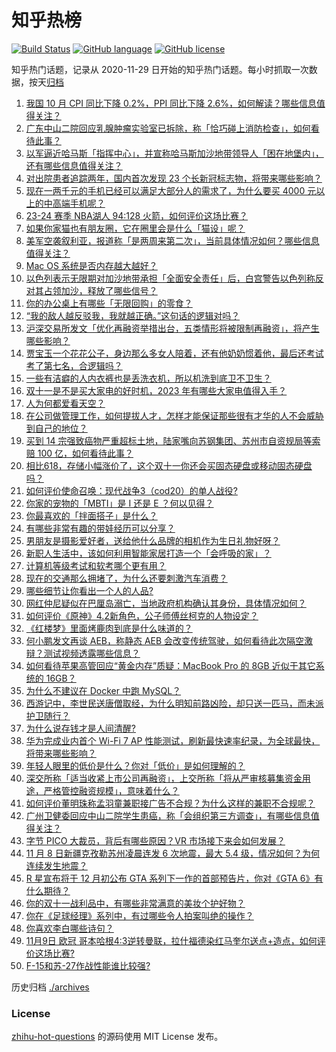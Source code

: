 # 知乎热榜
[![Build Status](https://github.com/ToWeLong/zhihu-hot-questions/workflows/CI/badge.svg)](https://github.com/ToWeLong/zhihu-hot-questions/actions)
[![GitHub language](https://img.shields.io/badge/language-golang-orange.svg)](https://golang.org/)
[![GitHub license](https://img.shields.io/github/license/ToWeLong/zhihu-hot-questions)](https://github.com/ToWeLong/zhihu-hot-questions/blob/main/LICENSE)

知乎热门话题，记录从 2020-11-29 日开始的知乎热门话题。每小时抓取一次数据，按天[归档](./archives)

<!-- BEGIN -->

1. [我国 10 月 CPI 同比下降 0.2%，PPI 同比下降 2.6%，如何解读？哪些信息值得关注？](https://www.zhihu.com/question/629559236)
1. [广东中山二院回应乳腺肿瘤实验室已拆除，称「恰巧碰上消防检查」，如何看待此事？](https://www.zhihu.com/question/629481737)
1. [以军逼近哈马斯「指挥中心」，并宣称哈马斯加沙地带领导人「困在地堡内」，还有哪些信息值得关注？](https://www.zhihu.com/question/629555909)
1. [对出院患者追踪两年，国内首次发现 23 个长新冠标志物，将带来哪些影响？](https://www.zhihu.com/question/629552795)
1. [现在一两千元的手机已经可以满足大部分人的需求了，为什么要买 4000 元以上的中高端手机呢？](https://www.zhihu.com/question/629167864)
1. [23-24 赛季 NBA湖人 94:128 火箭，如何评价这场比赛？](https://www.zhihu.com/question/629555186)
1. [如果你家猫也有朋友圈，它在圈里会是什么「猫设」呢？](https://www.zhihu.com/question/628945894)
1. [美军空袭叙利亚，报道称「是两周来第二次」，当前具体情况如何？哪些信息值得关注？](https://www.zhihu.com/question/629553737)
1. [Mac OS 系统是否内存越大越好？](https://www.zhihu.com/question/628907502)
1. [以色列表示无限期对加沙地带承担「全面安全责任」后，白宫警告以色列称反对其占领加沙，释放了哪些信号？](https://www.zhihu.com/question/629444530)
1. [你的办公桌上有哪些「无限回购」的零食？](https://www.zhihu.com/question/623279526)
1. [“我的敌人越反驳我，我就越正确。”这句话的逻辑对吗？](https://www.zhihu.com/question/629133843)
1. [沪深交易所发文「优化再融资举措出台，五类情形将被限制再融资」，将产生哪些影响？](https://www.zhihu.com/question/629459521)
1. [贾宝玉一个花花公子，身边那么多女人陪着，还有他奶奶惯着他，最后还考试考了第七名，合逻辑吗？](https://www.zhihu.com/question/626547541)
1. [一些有洁癖的人内衣裤也是丢洗衣机，所以机洗到底卫不卫生？](https://www.zhihu.com/question/629563063)
1. [双十一是不是买大家电的好时机，2023 年有哪些大家电值得入手？](https://www.zhihu.com/question/627905631)
1. [人为何都爱看天空？](https://www.zhihu.com/question/629470174)
1. [在公司做管理工作，如何提拔人才，怎样才能保证那些很有才华的人不会威胁到自己的地位？](https://www.zhihu.com/question/629260788)
1. [买到 14 宗强致癌物严重超标土地，陆家嘴向苏钢集团、苏州市自资规局等索赔 100 亿，如何看待此事？](https://www.zhihu.com/question/629445784)
1. [相比618，存储小幅涨价了，这个双十一你还会买固态硬盘或移动固态硬盘吗？](https://www.zhihu.com/question/628195233)
1. [如何评价使命召唤：现代战争3（cod20）的单人战役?](https://www.zhihu.com/question/629017449)
1. [你家的宠物的「MBTI」是 I 还是 E ？何以见得？](https://www.zhihu.com/question/628668557)
1. [你最喜欢的「拌面搭子」是什么？](https://www.zhihu.com/question/628659099)
1. [有哪些非常有趣的带娃经历可以分享？](https://www.zhihu.com/question/627413806)
1. [男朋友是摄影爱好者，送给他什么品牌的相机作为生日礼物好呀？](https://www.zhihu.com/question/628631727)
1. [新职人生活中，该如何利用智能家居打造一个「会呼吸的家」？](https://www.zhihu.com/question/627399564)
1. [计算机等级考试和软考哪个更有用？](https://www.zhihu.com/question/23524169)
1. [现在的交通那么拥堵了，为什么还要刺激汽车消费？](https://www.zhihu.com/question/589249844)
1. [哪些细节让你看出一个人的人品?](https://www.zhihu.com/question/624366476)
1. [网红仲尼疑似在巴厘岛溺亡，当地政府机构确认其身份，具体情况如何？](https://www.zhihu.com/question/629513547)
1. [如何评价《原神》4.2新角色，公子师傅丝柯克的人物设定？](https://www.zhihu.com/question/629064604)
1. [《红楼梦》里面烤鹿肉到底是什么味道的？](https://www.zhihu.com/question/31903471)
1. [何小鹏发文再谈 AEB，称静态 AEB 会改变传统驾驶，如何看待此次隔空激辩？测试视频透露哪些信息？](https://www.zhihu.com/question/629411597)
1. [如何看待苹果高管回应“黄金内存”质疑：MacBook Pro 的 8GB 近似于其它系统的 16GB？](https://www.zhihu.com/question/629445884)
1. [为什么不建议在 Docker 中跑 MySQL？](https://www.zhihu.com/question/627105598)
1. [西游记中，李世民送唐僧取经，为什么明知前路凶险，却只送一匹马，而未派护卫随行？](https://www.zhihu.com/question/627300037)
1. [为什么说存钱才是人间清醒?](https://www.zhihu.com/question/625348524)
1. [华为完成业内首个 Wi-Fi 7 AP 性能测试，刷新最快速率纪录，为全球最快，将带来哪些影响？](https://www.zhihu.com/question/629449807)
1. [年轻人眼里的低价是什么？你对「低价」是如何理解的？](https://www.zhihu.com/question/629462580)
1. [深交所称「适当收紧上市公司再融资」，上交所称「将从严审核募集资金用途，严格管控融资规模」，意味着什么？](https://www.zhihu.com/question/629457281)
1. [如何评价董明珠称孟羽童兼职接广告不合规？为什么这样的兼职不合规呢？](https://www.zhihu.com/question/629441723)
1. [广州卫健委回应中山二院学生患癌，称「会组织第三方调查」，有哪些信息值得关注？](https://www.zhihu.com/question/629449748)
1. [字节 PICO 大裁员，背后有哪些原因？VR 市场接下来会如何发展？](https://www.zhihu.com/question/629447713)
1. [11 月 8 日新疆克孜勒苏州凌晨连发 6 次地震，最大 5.4 级，情况如何？为何连续发生地震？](https://www.zhihu.com/question/629403417)
1. [R 星宣布将于 12 月初公布 GTA 系列下一作的首部预告片，你对《GTA 6》有什么期待？](https://www.zhihu.com/question/629502565)
1. [你的双十一战利品中，有哪些非常满意的美妆个护好物？](https://www.zhihu.com/question/628957213)
1. [你在《足球经理》系列中，有过哪些令人拍案叫绝的操作？](https://www.zhihu.com/question/629356192)
1. [你喜欢李白哪些诗句？](https://www.zhihu.com/question/629553801)
1. [11月9日 欧冠 哥本哈根4:3逆转曼联，拉什福德染红马奎尔送点+造点，如何评价这场比赛?](https://www.zhihu.com/question/629534693)
1. [F-15和苏-27作战性能谁比较强?](https://www.zhihu.com/question/24811851)

<!-- END -->

历史归档 [./archives](./archives)


### License
[zhihu-hot-questions](https://github.com/towelong/zhihu-hot-questions) 的源码使用 MIT License 发布。